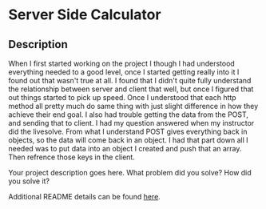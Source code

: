 # Server Side Calculator

## Description

When I first started working on the project I though I had understood everything needed to a good level, once I started getting really into it I found out that wasn't true at all. I found that I didn't quite fully understand the relationship between server and client that well, but once I figured that out things started to pick up speed. Once I understood that each http method all pretty much do same thing with just slight difference in how they achieve their end goal. I also had trouble getting the data from the POST, and sending that to client. I had my question answered when my instructor did the livesolve. From what I understand POST gives everything back in objects, so the data will come back in an object. I had that part down all I needed was to put data into an object I created and push that an array. Then refrence those keys in the client.

Your project description goes here. What problem did you solve? How did you solve it?

Additional README details can be found [here](https://github.com/PrimeAcademy/readme-template/blob/master/README.md).

